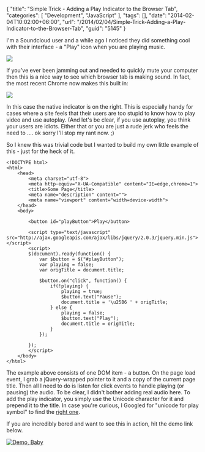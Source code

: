 {
	"title": "Simple Trick - Adding a Play Indicator to the Browser Tab",
	"categories": [
		"Development",
		"JavaScript"
	],
	"tags": [],
	"date": "2014-02-04T10:02:00+06:00",
	"url": "/2014/02/04/Simple-Trick-Adding-a-Play-Indicator-to-the-Browser-Tab",
	"guid": "5145"
}

<p>
I'm a Soundcloud user and a while ago I noticed they did something cool with their interface - a "Play" icon when you are playing music.
</p>
<!--more-->
<p>
<img src="http://www.raymondcamden.com/images/s18.png" />
</p>

<p>
If you've ever been jamming out and needed to quickly mute your computer then this is a nice way to see which browser tab is making sound. In fact, the most recent Chrome now makes this built in:
</p>

<p>
<img src="http://www.raymondcamden.com/images/s210.png" />
</p>

<p>
In this case the native indicator is on the right. This is especially handy for cases where a site feels that their users are too stupid to know how to play video and use autoplay. (And let's be clear, if you use autoplay, you think your users are idiots. Either that or you are just a rude jerk who feels the need to .... ok sorry I'll stop my rant now. ;) 
</p>

<p>
So I knew this was trivial code but I wanted to build my own little example of this - just for the heck of it.
</p>

<pre><code class="language-javascript">&lt;!DOCTYPE html&gt;
&lt;html&gt;
	&lt;head&gt;
		&lt;meta charset=&quot;utf-8&quot;&gt;
		&lt;meta http-equiv=&quot;X-UA-Compatible&quot; content=&quot;IE=edge,chrome=1&quot;&gt;
		&lt;title&gt;Some Page&lt;&#x2F;title&gt;
		&lt;meta name=&quot;description&quot; content=&quot;&quot;&gt;
		&lt;meta name=&quot;viewport&quot; content=&quot;width=device-width&quot;&gt;
	&lt;&#x2F;head&gt;
	&lt;body&gt;
		
		&lt;button id=&quot;playButton&quot;&gt;Play&lt;&#x2F;button&gt;

		&lt;script type=&quot;text&#x2F;javascript&quot; src=&quot;http:&#x2F;&#x2F;ajax.googleapis.com&#x2F;ajax&#x2F;libs&#x2F;jquery&#x2F;2.0.3&#x2F;jquery.min.js&quot;&gt;&lt;&#x2F;script&gt;
		&lt;script&gt;
		$(document).ready(function() {
			var $button = $(&quot;#playButton&quot;);
			var playing = false;
			var origTitle = document.title;
			
			$button.on(&quot;click&quot;, function() {
				if(!playing) {
					playing = true;	
					$button.text(&quot;Pause&quot;);
					document.title = &#x27;\u25B6 &#x27; + origTitle;
				} else {
					playing = false;
					$button.text(&quot;Play&quot;);
					document.title = origTitle;
				}
			});
			
		});
		&lt;&#x2F;script&gt;
	&lt;&#x2F;body&gt;
&lt;&#x2F;html&gt;
</code></pre>

<p>
The example above consists of one DOM item - a button. On the page load event, I grab a jQuery-wrapped pointer to it and a copy of the current page title. Then all I need to do is listen for click events to handle playing (or pausing) the audio. To be clear, I didn't bother adding real audio here. To add the play indicator, you simply use the Unicode character for it and prepend it to the title. In case you're curious, I Googled for "unicode for play symbol" to find the <a href="http://www.fileformat.info/info/unicode/char/25B6/index.htm">right one</a>. 
</p>

<p>
If you are incredibly bored and want to see this in action, hit the demo link below.
</p>

<p>
<a href="http://raymondcamden.com/demos/2014/feb/4/nowplaying.html"><img src="http://www.raymondcamden.com/images/icon_128.png" title="Demo, Baby" border="0"></a>  
</p>
